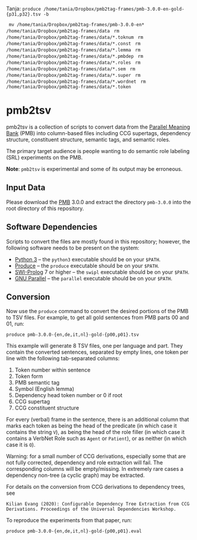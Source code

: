 Tanja: 
`produce /home/tania/Dropbox/pmb2tag-frames/pmb-3.0.0-en-gold-{p31,p32}.tsv -b`

` mv /home/tania/Dropbox/pmb2tag-frames/pmb-3.0.0-en* /home/tania/Dropbox/pmb2tag-frames/data` 
` rm /home/tania/Dropbox/pmb2tag-frames/data/*.toknum` 
` rm /home/tania/Dropbox/pmb2tag-frames/data/*.const` 
` rm /home/tania/Dropbox/pmb2tag-frames/data/*.lemma` 
` rm /home/tania/Dropbox/pmb2tag-frames/data/*.pmbdep` 
` rm /home/tania/Dropbox/pmb2tag-frames/data/*.roles` 
` rm /home/tania/Dropbox/pmb2tag-frames/data/*.sem` 
` rm /home/tania/Dropbox/pmb2tag-frames/data/*.super` 
` rm /home/tania/Dropbox/pmb2tag-frames/data/*.wordnet` 
` rm /home/tania/Dropbox/pmb2tag-frames/data/*.token` 


pmb2tsv
=======

pmb2tsv is a collection of scripts to convert data from the [Parallel Meaning
Bank](https://pmb.let.rug.nl) (PMB) into column-based files including CCG
supertags, dependency structure, constituent structure, semantic tags, and
semantic roles.

The primary target audience is people wanting to do semantic role labeling
(SRL) experiments on the PMB.

**Note**: `pmb2tsv` is experimental and some of its output may be erroneous.

Input Data
----------

Please download the [PMB](https://pmb.let.rug.nl) 3.0.0 and extract the
directory `pmb-3.0.0` into the root directory of this repository.

Software Dependencies
---------------------

Scripts to convert the files are mostly found in this repository; however, the
following software needs to be present on the system:

* [Python 3](https://www.python.org) – the `python3` executable should be on
  your `$PATH`.
* [Produce](https://github.com/texttheater/produce) – the `produce` executable
  should be on your `$PATH`.
* [SWI-Prolog](https://www.swi-prolog.org) 7 or higher – the `swipl` executable
  should be on your `$PATH`.
* [GNU Parallel](https://www.gnu.org/software/parallel/) – the `parallel`
  executable should be on your `$PATH`.

Conversion
----------

Now use the `produce` command to convert the desired portions of the PMB to TSV
files. For example, to get all gold sentences from PMB parts 00 and 01, run:

    produce pmb-3.0.0-{en,de,it,nl}-gold-{p00,p01}.tsv

This example will generate 8 TSV files, one per language and part. They contain
the converted sentences, separated by empty lines, one token per line with the
following tab-separated columns:

1. Token number within sentence
2. Token form
3. PMB semantic tag
4. Symbol (English lemma)
5. Dependency head token number or 0 if root
6. CCG supertag
7. CCG constituent structure

For every (verbal) frame in the sentence, there is an additional column that
marks each token as being the head of the predicate (in which case it contains
the string `V`), as being the head of the role filler (in which case it
contains a VerbNet Role such as `Agent` or `Patient`), or as neither (in which
case it is `O`).

Warning: for a small number of CCG derivations, especially some that are not
fully corrected, dependency and role extraction will fail. The corresponding
columns will be empty/missing. In extremely rare cases a dependency non-tree (a
cyclic graph) may be extracted.

For details on the conversion from CCG derivations to dependency trees, see

    Kilian Evang (2020): Configurable Dependency Tree Extraction from CCG
    Derivations. Proceedings of the Universal Dependencies Workshop.

To reproduce the experiments from that paper, run:

    produce pmb-3.0.0-{en,de,it,nl}-gold-{p00,p01}.eval
